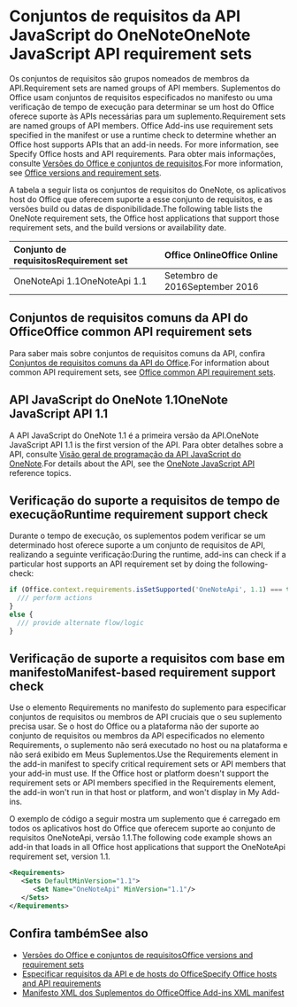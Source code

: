 # <a name="onenote-javascript-api-requirement-sets"></a><span data-ttu-id="f6760-101">Conjuntos de requisitos da API JavaScript do OneNote</span><span class="sxs-lookup"><span data-stu-id="f6760-101">OneNote JavaScript API requirement sets</span></span>

<span data-ttu-id="f6760-102">Os conjuntos de requisitos são grupos nomeados de membros da API.</span><span class="sxs-lookup"><span data-stu-id="f6760-102">Requirement sets are named groups of API members.</span></span> <span data-ttu-id="f6760-103">Suplementos do Office usam conjuntos de requisitos especificados no manifesto ou uma verificação de tempo de execução para determinar se um host do Office oferece suporte às APIs necessárias para um suplemento.</span><span class="sxs-lookup"><span data-stu-id="f6760-103">Requirement sets are named groups of API members. Office Add-ins use requirement sets specified in the manifest or use a runtime check to determine whether an Office host supports APIs that an add-in needs. For more information, see Specify Office hosts and API requirements.</span></span> <span data-ttu-id="f6760-104">Para obter mais informações, consulte [Versões do Office e conjuntos de requisitos](https://docs.microsoft.com/office/dev/add-ins/develop/office-versions-and-requirement-sets).</span><span class="sxs-lookup"><span data-stu-id="f6760-104">For more information, see [Office versions and requirement sets](https://docs.microsoft.com/office/dev/add-ins/develop/office-versions-and-requirement-sets).</span></span>

<span data-ttu-id="f6760-105">A tabela a seguir lista os conjuntos de requisitos do OneNote, os aplicativos host do Office que oferecem suporte a esse conjunto de requisitos, e as versões build ou datas de disponibilidade.</span><span class="sxs-lookup"><span data-stu-id="f6760-105">The following table lists the OneNote requirement sets, the Office host applications that support those requirement sets, and the build versions or availability date.</span></span>

|  <span data-ttu-id="f6760-106">Conjunto de requisitos</span><span class="sxs-lookup"><span data-stu-id="f6760-106">Requirement set</span></span>  |  <span data-ttu-id="f6760-107">Office Online</span><span class="sxs-lookup"><span data-stu-id="f6760-107">Office Online</span></span> | 
|:-----|:-----|
| <span data-ttu-id="f6760-108">OneNoteApi 1.1</span><span class="sxs-lookup"><span data-stu-id="f6760-108">OneNoteApi 1.1</span></span>  | <span data-ttu-id="f6760-109">Setembro de 2016</span><span class="sxs-lookup"><span data-stu-id="f6760-109">September 2016</span></span> |  

## <a name="office-common-api-requirement-sets"></a><span data-ttu-id="f6760-110">Conjuntos de requisitos comuns da API do Office</span><span class="sxs-lookup"><span data-stu-id="f6760-110">Office common API requirement sets</span></span>

<span data-ttu-id="f6760-111">Para saber mais sobre conjuntos de requisitos comuns da API, confira [Conjuntos de requisitos comuns da API do Office](office-add-in-requirement-sets.md).</span><span class="sxs-lookup"><span data-stu-id="f6760-111">For information about common API requirement sets, see [Office common API requirement sets](office-add-in-requirement-sets.md).</span></span>

## <a name="onenote-javascript-api-11"></a><span data-ttu-id="f6760-112">API JavaScript do OneNote 1.1</span><span class="sxs-lookup"><span data-stu-id="f6760-112">OneNote JavaScript API 1.1</span></span> 

<span data-ttu-id="f6760-113">A API JavaScript do OneNote 1.1 é a primeira versão da API.</span><span class="sxs-lookup"><span data-stu-id="f6760-113">OneNote JavaScript API 1.1 is the first version of the API.</span></span> <span data-ttu-id="f6760-114">Para obter detalhes sobre a API, consulte [Visão geral de programação da API JavaScript do OneNote](https://docs.microsoft.com/office/dev/add-ins/onenote/onenote-add-ins-programming-overview).</span><span class="sxs-lookup"><span data-stu-id="f6760-114">For details about the API, see the [OneNote JavaScript API](https://docs.microsoft.com/office/dev/add-ins/onenote/onenote-add-ins-programming-overview) reference topics.</span></span>

## <a name="runtime-requirement-support-check"></a><span data-ttu-id="f6760-115">Verificação do suporte a requisitos de tempo de execução</span><span class="sxs-lookup"><span data-stu-id="f6760-115">Runtime requirement support check</span></span>

<span data-ttu-id="f6760-116">Durante o tempo de execução, os suplementos podem verificar se um determinado host oferece suporte a um conjunto de requisitos de API, realizando a seguinte verificação:</span><span class="sxs-lookup"><span data-stu-id="f6760-116">During the runtime, add-ins can check if a particular host supports an API requirement set by doing the following-check:</span></span> 

```js
if (Office.context.requirements.isSetSupported('OneNoteApi', 1.1) === true) {
  /// perform actions
}
else {
  /// provide alternate flow/logic
}
```

## <a name="manifest-based-requirement-support-check"></a><span data-ttu-id="f6760-117">Verificação de suporte a requisitos com base em manifesto</span><span class="sxs-lookup"><span data-stu-id="f6760-117">Manifest-based requirement support check</span></span>

<span data-ttu-id="f6760-p103">Use o elemento Requirements no manifesto do suplemento para especificar conjuntos de requisitos ou membros de API cruciais que o seu suplemento precisa usar. Se o host do Office ou a plataforma não der suporte ao conjunto de requisitos ou membros da API especificados no elemento Requirements, o suplemento não será executado no host ou na plataforma e não será exibido em Meus Suplementos.</span><span class="sxs-lookup"><span data-stu-id="f6760-p103">Use the Requirements element in the add-in manifest to specify critical requirement sets or API members that your add-in must use. If the Office host or platform doesn't support the requirement sets or API members specified in the Requirements element, the add-in won't run in that host or platform, and won't display in My Add-ins.</span></span>

<span data-ttu-id="f6760-120">O exemplo de código a seguir mostra um suplemento que é carregado em todos os aplicativos host do Office que oferecem suporte ao conjunto de requisitos OneNoteApi, versão 1.1.</span><span class="sxs-lookup"><span data-stu-id="f6760-120">The following code example shows an add-in that loads in all Office host applications that support the OneNoteApi requirement set, version 1.1.</span></span>

```xml
<Requirements>
   <Sets DefaultMinVersion="1.1">
      <Set Name="OneNoteApi" MinVersion="1.1"/>
   </Sets>
</Requirements>
```

## <a name="see-also"></a><span data-ttu-id="f6760-121">Confira também</span><span class="sxs-lookup"><span data-stu-id="f6760-121">See also</span></span>

- [<span data-ttu-id="f6760-122">Versões do Office e conjuntos de requisitos</span><span class="sxs-lookup"><span data-stu-id="f6760-122">Office versions and requirement sets</span></span>](https://docs.microsoft.com/office/dev/add-ins/develop/office-versions-and-requirement-sets)
- [<span data-ttu-id="f6760-123">Especificar requisitos da API e de hosts do Office</span><span class="sxs-lookup"><span data-stu-id="f6760-123">Specify Office hosts and API requirements</span></span>](https://docs.microsoft.com/office/dev/add-ins/develop/specify-office-hosts-and-api-requirements)
- [<span data-ttu-id="f6760-124">Manifesto XML dos Suplementos do Office</span><span class="sxs-lookup"><span data-stu-id="f6760-124">Office Add-ins XML manifest</span></span>](https://docs.microsoft.com/office/dev/add-ins/develop/add-in-manifests)
